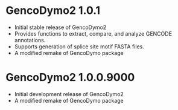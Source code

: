 # GencoDymo2 1.0.1

* Initial stable release of GencoDymo2
* Provides functions to extract, compare, and analyze GENCODE annotations.
* Supports generation of splice site motif FASTA files.
* A modified remake of GencoDymo package

# GencoDymo2 1.0.0.9000

* Initial development release of GencoDymo2
* A modified remake of GencoDymo package
